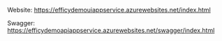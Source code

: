 Website: https://efficydemouiappservice.azurewebsites.net/index.html

Swagger: https://efficydemoapiappservice.azurewebsites.net/swagger/index.html
